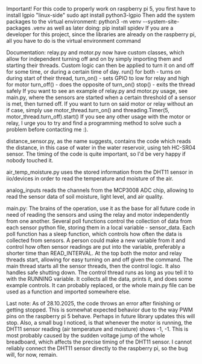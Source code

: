 Important!
For this code to properly work on raspberry pi 5, you first have to install lgpio "linux-side"
sudo apt install python3-lgpio
Then add the system packages to the virtual environment:
python3 -m venv --system-site-packages .venv
as well as later doing:
pip install spidev
If you are a developer for this project, since the libraries are already on the raspberry pi, all you have to do is the virtual environment command

Documentation:
relay.py and motor.py now have custom classes, which allow for independent turning off and on by simply importing them and starting their threads. Custom logic can then be applied to turn it on and off for some time, or during a certain time of day.
run() for both - turns on during start of their thread,
turn_on() - sets GPIO to low for relay and high for motor
turn_off() - does the opposite of turn_on()
stop() - exits the thread safely 
If you want to see an example of relay.py and motor.py usage, see main.py, where the sensors are started when a certain threshold of a sensor is met, then turned off. If you want to turn on said motor or relay without an if case, simply use motor_thread.turn_on() and threading.Timer(5, motor_thread.turn_off).start()
If you see any other usage with the motor or relay, I urge you to try and find a programming method to solve such a problem before contacting me :).

distance_sensor.py, as the name suggests, contains the code which reads the distance, in this case of water in the water reservoir, using teh HC-SR04 sensor. The timing of the code is quite important, so I'd be very happy if nobody touched it.

air_temp_moisture.py uses the stored information from the DHT11 sensor in iio/devices in order to read the temperature and moisture of the air.

analog_inputs reads the channels from the MCP3008 ADC chip, allowing to read the sensor data of soil moisture, light level, and air quality.

main.py: The brains of the operation, use it as the base for all future code in need of reading the sensors and using the relay and motor independently from one another. Several poll functions control the collection of data from each sensor python file, storing them in a local variable - sensor_data. Each poll function has a sleep function, which controls how often the data is collected from sensors. A person could make a new variable from it and control how often sensor readings are put into the variable, preferably a shorter time than READ_INTERVAL. At the top both the motor and relay threads start, allowing for easy turning on and off given the command. The main thread starts all the sensor threads, then the control logic. It also handles safe shutting down. The control thread runs as long as you tell it to with the RUNNING variable. It collects all the data, prints it, and does some example controls. It can probably replaced, or the whole main.py file can be used as a function and imported somewhere else.

Last note:
As of 28.10.2025, the code throws an error after finishing or getting stopped. This is somewhat expected behavior due to the way PWM pins on the raspberry pi 5 behave. Perhaps in future library updates this will stop.
Also, a small bug I noticed, is that whenever the motor is running, the DHT11 sensor reading (air temperature and moisture) shows -1, -1. This is most probably caused by the sudden voltage jump of the whole breadboard, which affects the precise timing of the DHT11 sensor. I cannot reliably connect the DHT11 sensor directly to the raspberry pi, so the bug will, for now, remain.